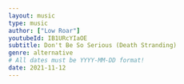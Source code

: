 ```yaml
---
layout: music
type: music
author: ["Low Roar"]
youtubeId: IB1URcYIaOE
subtitle: Don't Be So Serious (Death Stranding)
genre: alternative
# All dates must be YYYY-MM-DD format!
date: 2021-11-12
---
```

